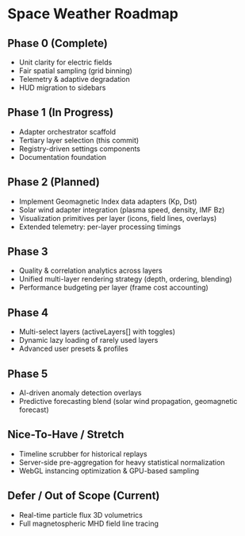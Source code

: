 # Space Weather Roadmap

## Phase 0 (Complete)
- Unit clarity for electric fields
- Fair spatial sampling (grid binning)
- Telemetry & adaptive degradation
- HUD migration to sidebars

## Phase 1 (In Progress)
- Adapter orchestrator scaffold
- Tertiary layer selection (this commit)
- Registry-driven settings components
- Documentation foundation

## Phase 2 (Planned)
- Implement Geomagnetic Index data adapters (Kp, Dst)
- Solar wind adapter integration (plasma speed, density, IMF Bz)
- Visualization primitives per layer (icons, field lines, overlays)
- Extended telemetry: per-layer processing timings

## Phase 3
- Quality & correlation analytics across layers
- Unified multi-layer rendering strategy (depth, ordering, blending)
- Performance budgeting per layer (frame cost accounting)

## Phase 4
- Multi-select layers (activeLayers[] with toggles)
- Dynamic lazy loading of rarely used layers
- Advanced user presets & profiles

## Phase 5
- AI-driven anomaly detection overlays
- Predictive forecasting blend (solar wind propagation, geomagnetic forecast)

## Nice-To-Have / Stretch
- Timeline scrubber for historical replays
- Server-side pre-aggregation for heavy statistical normalization
- WebGL instancing optimization & GPU-based sampling

## Defer / Out of Scope (Current)
- Real-time particle flux 3D volumetrics
- Full magnetospheric MHD field line tracing
